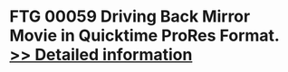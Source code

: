 # FTG 00059 Driving Back Mirror<br />Movie in Quicktime ProRes Format.<br />[>> Detailed information](https://secure.shareit.com/shareit/product.html?productid=300618441&affiliateid=200057808)